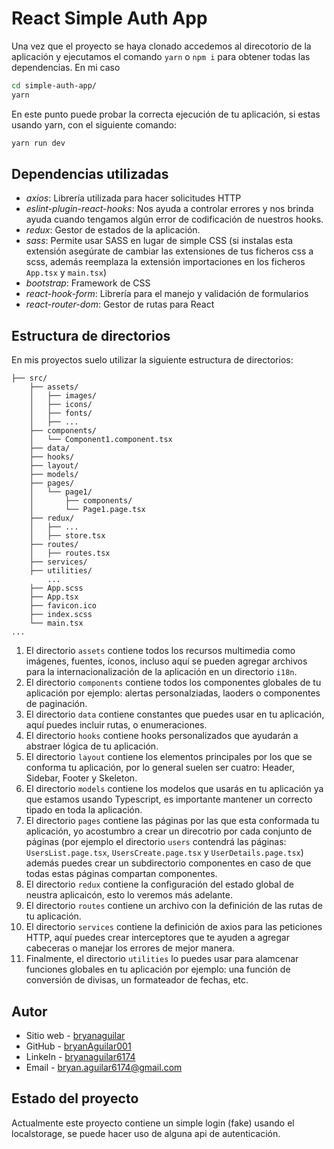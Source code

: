 # React Simple Auth App

Una vez que el proyecto se haya clonado accedemos al direcotorio de la aplicación y ejecutamos el comando `yarn` o `npm i` para obtener todas las dependencias. En mi caso

```bash
cd simple-auth-app/
yarn
```

En este punto puede probar la correcta ejecución de tu aplicación, si estas usando yarn, con el siguiente comando:

```bash
yarn run dev
```

## Dependencias utilizadas

* _axios_: Librería utilizada para hacer solicitudes HTTP
* _eslint-plugin-react-hooks_: Nos ayuda a controlar errores y nos brinda ayuda cuando tengamos algún error de codificación de nuestros hooks.
* _redux_: Gestor de estados de la aplicación.
* _sass_: Permite usar SASS en lugar de simple CSS (si instalas esta extensión asegúrate de cambiar las extensiones de tus ficheros css a scss, además reemplaza la extensión importaciones en los ficheros `App.tsx` y `main.tsx`)
* _bootstrap_: Framework de CSS
* _react-hook-form_: Librería para el manejo y validación de formularios
* _react-router-dom_: Gestor de rutas para React

## Estructura de directorios

En mis proyectos suelo utilizar la siguiente estructura de directorios:

```
├── src/
    ├── assets/
    │   ├── images/
    │   ├── icons/
    │   ├── fonts/
    │   ├── ...
    ├── components/
    │   └── Component1.component.tsx
    ├── data/
    ├── hooks/
    ├── layout/
    ├── models/
    ├── pages/
    │   └── page1/
    │       ├── components/
    │       └── Page1.page.tsx
    ├── redux/
    │   ├── ...
    │   ├── store.tsx
    ├── routes/
    │   ├── routes.tsx
    ├── services/
    ├── utilities/
		...
    ├── App.scss
    ├── App.tsx
    ├── favicon.ico
    ├── index.scss
    └── main.tsx
...
```

1. El directorio `assets` contiene todos los recursos multimedia como imágenes, fuentes, íconos, incluso aquí se pueden agregar archivos para la internacionalización de la aplicación en un directorio `i18n`.
2. El directorio `components` contiene todos los componentes globales de tu aplicación por ejemplo: alertas personalziadas, laoders o componentes de paginación.
3. El directorio `data` contiene constantes que puedes usar en tu aplicación, aquí puedes incluir rutas, o enumeraciones.
4. El directorio `hooks` contiene hooks personalizados que ayudarán a abstraer lógica de tu aplicación.
5. El directorio `layout` contiene los elementos principales por los que se conforma tu aplicación, por lo general suelen ser cuatro: Header, Sidebar, Footer y Skeleton.
6. El directorio `models` contiene los modelos que usarás en tu aplicación ya que estamos usando Typescript, es importante mantener un correcto tipado en toda la aplicación.
7. El directorio `pages` contiene las páginas por las que esta conformada tu aplicación, yo acostumbro a crear un direcotrio por cada conjunto de páginas (por ejemplo el directorio `users` contendrá las páginas: `UsersList.page.tsx`, `UsersCreate.page.tsx` y `UserDetails.page.tsx`) además puedes crear un subdirectorio componentes en caso de que todas estas páginas compartan componentes.
8. El directorio `redux` contiene la configuración del estado global de neustra aplicaicón, esto lo veremos más adelante.
9. El directorio `routes` contiene un archivo con la definición de las rutas de tu aplicación.
10. El directorio `services` contiene la definición de axios para las peticiones HTTP, aquí puedes crear interceptores que te ayuden a agregar cabeceras o manejar los errores de mejor manera.
11. Finalmente, el directorio `utilities` lo puedes usar para alamcenar funciones globales en tu aplicación por ejemplo: una función de conversión de divisas, un formateador de fechas, etc.

## Autor

- Sitio web - [bryanaguilar](https://bryanaguilar.gatsbyjs.io/)
- GitHub - [bryanAguilar001](https://github.com/bryanAguilar001)
- LinkeIn - [bryanaguilar6174](https://www.linkedin.com/in/bryanaguilar6174)
- Email - [bryan.aguilar6174@gmail.com](mailto:bryan.aguilar6174@gmail.com)

## Estado del proyecto

Actualmente este proyecto contiene un simple login (fake) usando el localstorage, se puede hacer uso de alguna api de autenticación.